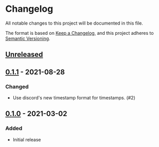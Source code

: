 # Changelog
All notable changes to this project will be documented in this file.

The format is based on [Keep a Changelog](https://keepachangelog.com/en/1.0.0/),
and this project adheres to [Semantic Versioning](https://semver.org/spec/v2.0.0.html).

## [Unreleased]

## [0.1.1] - 2021-08-28
### Changed
- Use discord's new timestamp format for timestamps. (#2)

## [0.1.0] - 2021-03-02
### Added

- Initial release

[Unreleased]: https://github.com/incident-reporter/incident.py/compare/v0.1.1...HEAD
[0.1.1]: https://github.com/incident-reporter/incident.py/compare/v0.1.0...v0.1.1
[0.1.0]: https://github.com/incident-reporter/incident.py/releases/tag/v0.1.0
